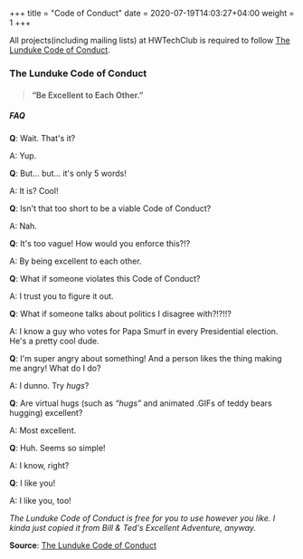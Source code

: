 +++
title = "Code of Conduct"
date =  2020-07-19T14:03:27+04:00
weight = 1
+++

All projects(including mailing lists) at HWTechClub is required to follow [The Lunduke Code of Conduct](https://lunduke.com/pages/codeofconduct/).

### The Lunduke Code of Conduct

> #### “Be Excellent to Each Other.”

##### FAQ

**Q**: Wait. That's it?

A: Yup.

**Q**: But… but… it's only 5 words!

A: It is? Cool!

**Q**: Isn't that too short to be a viable Code of Conduct?

A: Nah.

**Q**: It's too vague! How would you enforce this?!?

A: By being excellent to each other.

**Q**: What if someone violates this Code of Conduct?

A: I trust you to figure it out.

**Q**: What if someone talks about politics I disagree with?!?!!?

A: I know a guy who votes for Papa Smurf in every Presidential election. He's a pretty cool dude.

**Q**: I'm super angry about something! And a person likes the thing making me angry! What do I do?

A: I dunno. Try *hugs*?

**Q**: Are virtual hugs (such as *“hugs”* and animated .GIFs of teddy bears hugging) excellent?

A: Most excellent.

**Q**: Huh. Seems so simple!

A: I know, right?

**Q**: I like you!

A: I like you, too!

*The Lunduke Code of Conduct is free for you to use however you like. I kinda just copied it from Bill & Ted's Excellent Adventure, anyway.*


**Source**: [The Lunduke Code of Conduct](https://lunduke.com/pages/codeofconduct/)